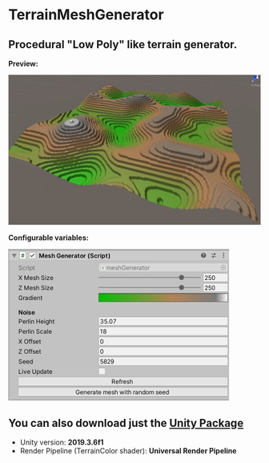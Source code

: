 # TerrainMeshGenerator
## Procedural "Low Poly" like terrain generator.

__Preview:__

![screenshotMesh](screenshots/screenshotMesh.jpg)

__Configurable variables:__

![screenshotInspector](screenshots/screenshotInspector.jpg)

## You can also download just the [Unity Package](ProceduralMeshTerrain.unitypackage)

- Unity version: **2019.3.6f1**
- Render Pipeline (TerrainColor shader): **Universal Render Pipeline**
